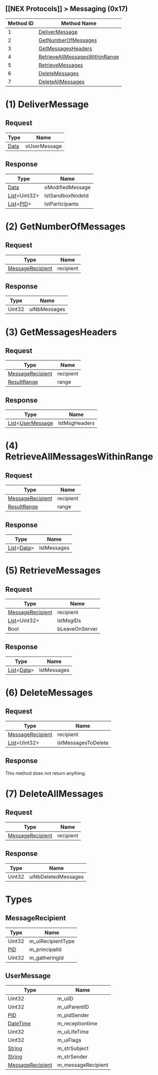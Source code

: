 ## [[NEX Protocols]] > Messaging (0x17)

| Method ID | Method Name |
| --- | --- |
| 1 | [DeliverMessage](#1-delivermessage) |
| 2 | [GetNumberOfMessages](#2-getnumberofmessages) |
| 3 | [GetMessagesHeaders](#3-getmessagesheaders) |
| 4 | [RetrieveAllMessagesWithinRange](#4-retrieveallmessageswithinrange) |
| 5 | [RetrieveMessages](#5-retrievemessages) |
| 6 | [DeleteMessages](#6-deletemessages) |
| 7 | [DeleteAllMessages](#7-deleteallmessages) |

# (1) DeliverMessage
## Request
| Type | Name |
| --- | --- |
| [Data] | oUserMessage |

## Response
| Type | Name |
| --- | --- |
| [Data] | oModifiedMessage |
| [List]&lt;Uint32&gt; | lstSandboxNodeId |
| [List]&lt;[PID]&gt; | lstParticipants |

# (2) GetNumberOfMessages
## Request
| Type | Name |
| --- | --- |
| [MessageRecipient](#messagerecipient) | recipient |

## Response
| Type | Name |
| --- | --- |
| Uint32 | uiNbMessages |

# (3) GetMessagesHeaders
## Request
| Type | Name |
| --- | --- |
| [MessageRecipient](#messagerecipient) | recipient |
| [ResultRange] | range |

## Response
| Type | Name |
| --- | --- |
| [List]&lt;[UserMessage](#usermessage) | lstMsgHeaders |

# (4) RetrieveAllMessagesWithinRange
## Request
| Type | Name |
| --- | --- |
| [MessageRecipient](#messagerecipient) | recipient |
| [ResultRange] | range |

## Response
| Type | Name |
| --- | --- |
| [List]&lt;[Data]&gt; | lstMessages |

# (5) RetrieveMessages
## Request
| Type | Name |
| --- | --- |
| [MessageRecipient](#messagerecipient) | recipient |
| [List]&lt;Uint32&gt; | lstMsgIDs |
| Bool | bLeaveOnServer |

## Response
| Type | Name |
| --- | --- |
| [List]&lt;[Data]&gt; | lstMessages |

# (6) DeleteMessages
## Request
| Type | Name |
| --- | --- |
| [MessageRecipient](#messagerecipient) | recipient |
| [List]&lt;Uint32&gt; | lstMessagesToDelete |

## Response
This method does not return anything.

# (7) DeleteAllMessages
## Request
| Type | Name |
| --- | --- |
| [MessageRecipient](#messagerecipient) | recipient |

## Response
| Type | Name |
| --- | --- |
| Uint32 | uiNbDeletedMessages |

# Types
## MessageRecipient
| Type | Name |
| --- | --- |
| Uint32 | m_uiRecipientType |
| [PID] | m_principalId |
| Uint32 | m_gatheringId |

## UserMessage
| Type | Name |
| --- | --- |
| Uint32 | m_uiID |
| Uint32 | m_uiParentID |
| [PID] | m_pidSender |
| [DateTime] | m_receptiontime |
| Uint32 | m_uiLifeTime |
| Uint32 | m_uiFlags |
| [String] | m_strSubject |
| [String] | m_strSender |
| [MessageRecipient](#messagerecipient) | m_messageRecipient |

[String]: NEX-Common-Types#string
[DateTime]: NEX-Common-Types#date-time
[Data]: NEX-Common-Types#any-data-holder
[List]: NEX-Common-Types#list
[PID]: NEX-Common-Types#pid
[ResultRange]: NEX-Common-Types#result-range